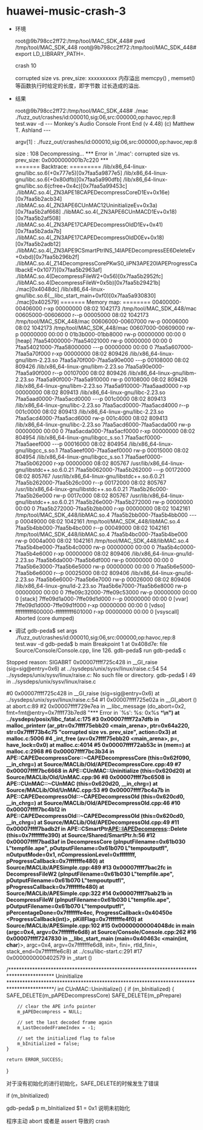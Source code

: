 # huawei-music-crash-3

* 环境

	root@9b798cc2ff72:/tmp/tool/MAC_SDK_448# pwd
	/tmp/tool/MAC_SDK_448
	root@9b798cc2ff72:/tmp/tool/MAC_SDK_448# export  LD_LIBRARY_PATH=.

	crash 10 

	corrupted size vs. prev_size: xxxxxxxxxx    内存溢出
	memcpy() , memset() 等函数执行时给定的长度，即字节数 过长造成的溢出.
* 结果

	root@9b798cc2ff72:/tmp/tool/MAC_SDK_448# ./mac ./fuzz_out/crashes/id\:000010\,sig\:06\,src\:000000\,op\:havoc\,rep\:8 test.wav -d
	--- Monkey's Audio Console Front End (v 4.48) (c) Matthew T. Ashland ---

	 argv[1] : ./fuzz_out/crashes/id:000010,sig:06,src:000000,op:havoc,rep:8

	size : 108
	Decompressing...
	*** Error in './mac': corrupted size vs. prev_size: 0x0000000001b7c220 ***            
	======= Backtrace: =========
	/lib/x86_64-linux-gnu/libc.so.6(+0x777e5)[0x7faa5a9877e5]
	/lib/x86_64-linux-gnu/libc.so.6(+0x80dfb)[0x7faa5a990dfb]
	/lib/x86_64-linux-gnu/libc.so.6(cfree+0x4c)[0x7faa5a99453c]
	./libMAC.so.4(_ZN3APE18CAPEDecompressCoreD1Ev+0x16e)[0x7faa5b2acb34]
	./libMAC.so.4(_ZN3APE6CUnMAC12UninitializeEv+0x3a)[0x7faa5b2af668]
	./libMAC.so.4(_ZN3APE6CUnMACD1Ev+0x18)[0x7faa5b2af508]
	./libMAC.so.4(_ZN3APE17CAPEDecompressOldD1Ev+0x41)[0x7faa5b2ada7b]
	./libMAC.so.4(_ZN3APE17CAPEDecompressOldD0Ev+0x18)[0x7faa5b2adb12]
	./libMAC.so.4(_ZN3APE9CSmartPtrINS_14IAPEDecompressEE6DeleteEv+0xbd)[0x7faa5b296b2f]
	./libMAC.so.4(_Z14DecompressCorePKwS0_iiPN3APE20IAPEProgressCallbackE+0x1077)[0x7faa5b2963af]
	./libMAC.so.4(DecompressFileW2+0x56)[0x7faa5b2952fc]
	./libMAC.so.4(DecompressFileW+0x5b)[0x7faa5b29421b]
	./mac[0x4048dc]
	/lib/x86_64-linux-gnu/libc.so.6(__libc_start_main+0xf0)[0x7faa5a930830]
	./mac[0x402579]
	======= Memory map: ========
	00400000-00406000 r-xp 00000000 08:02 1042173                            /tmp/tool/MAC_SDK_448/mac
	00605000-00606000 r--p 00005000 08:02 1042173                            /tmp/tool/MAC_SDK_448/mac
	00606000-00607000 rw-p 00006000 08:02 1042173                            /tmp/tool/MAC_SDK_448/mac
	00607000-00609000 rw-p 00000000 00:00 0 
	01b3b000-01bb8000 rw-p 00000000 00:00 0                                  [heap]
	7faa54000000-7faa54021000 rw-p 00000000 00:00 0 
	7faa54021000-7faa58000000 ---p 00000000 00:00 0 
	7faa5a607000-7faa5a70f000 r-xp 00000000 08:02 809426                     /lib/x86_64-linux-gnu/libm-2.23.so
	7faa5a70f000-7faa5a90e000 ---p 00108000 08:02 809426                     /lib/x86_64-linux-gnu/libm-2.23.so
	7faa5a90e000-7faa5a90f000 r--p 00107000 08:02 809426                     /lib/x86_64-linux-gnu/libm-2.23.so
	7faa5a90f000-7faa5a910000 rw-p 00108000 08:02 809426                     /lib/x86_64-linux-gnu/libm-2.23.so
	7faa5a910000-7faa5aad0000 r-xp 00000000 08:02 809413                     /lib/x86_64-linux-gnu/libc-2.23.so
	7faa5aad0000-7faa5acd0000 ---p 001c0000 08:02 809413                     /lib/x86_64-linux-gnu/libc-2.23.so
	7faa5acd0000-7faa5acd4000 r--p 001c0000 08:02 809413                     /lib/x86_64-linux-gnu/libc-2.23.so
	7faa5acd4000-7faa5acd6000 rw-p 001c4000 08:02 809413                     /lib/x86_64-linux-gnu/libc-2.23.so
	7faa5acd6000-7faa5acda000 rw-p 00000000 00:00 0 
	7faa5acda000-7faa5acf0000 r-xp 00000000 08:02 804954                     /lib/x86_64-linux-gnu/libgcc_s.so.1
	7faa5acf0000-7faa5aeef000 ---p 00016000 08:02 804954                     /lib/x86_64-linux-gnu/libgcc_s.so.1
	7faa5aeef000-7faa5aef0000 rw-p 00015000 08:02 804954                     /lib/x86_64-linux-gnu/libgcc_s.so.1
	7faa5aef0000-7faa5b062000 r-xp 00000000 08:02 805767                     /usr/lib/x86_64-linux-gnu/libstdc++.so.6.0.21
	7faa5b062000-7faa5b262000 ---p 00172000 08:02 805767                     /usr/lib/x86_64-linux-gnu/libstdc++.so.6.0.21
	7faa5b262000-7faa5b26c000 r--p 00172000 08:02 805767                     /usr/lib/x86_64-linux-gnu/libstdc++.so.6.0.21
	7faa5b26c000-7faa5b26e000 rw-p 0017c000 08:02 805767                     /usr/lib/x86_64-linux-gnu/libstdc++.so.6.0.21
	7faa5b26e000-7faa5b272000 rw-p 00000000 00:00 0 
	7faa5b272000-7faa5b2bb000 r-xp 00000000 08:02 1042161                    /tmp/tool/MAC_SDK_448/libMAC.so.4
	7faa5b2bb000-7faa5b4bb000 ---p 00049000 08:02 1042161                    /tmp/tool/MAC_SDK_448/libMAC.so.4
	7faa5b4bb000-7faa5b4bc000 r--p 00049000 08:02 1042161                    /tmp/tool/MAC_SDK_448/libMAC.so.4
	7faa5b4bc000-7faa5b4be000 rw-p 0004a000 08:02 1042161                    /tmp/tool/MAC_SDK_448/libMAC.so.4
	7faa5b4be000-7faa5b4c0000 rw-p 00000000 00:00 0 
	7faa5b4c0000-7faa5b4e6000 r-xp 00000000 08:02 809406                     /lib/x86_64-linux-gnu/ld-2.23.so
	7faa5b6da000-7faa5b6df000 rw-p 00000000 00:00 0 
	7faa5b6e3000-7faa5b6e5000 rw-p 00000000 00:00 0 
	7faa5b6e5000-7faa5b6e6000 r--p 00025000 08:02 809406                     /lib/x86_64-linux-gnu/ld-2.23.so
	7faa5b6e6000-7faa5b6e7000 rw-p 00026000 08:02 809406                     /lib/x86_64-linux-gnu/ld-2.23.so
	7faa5b6e7000-7faa5b6e8000 rw-p 00000000 00:00 0 
	7ffe09c32000-7ffe09c53000 rw-p 00000000 00:00 0                          [stack]
	7ffe09d1a000-7ffe09d1d000 r--p 00000000 00:00 0                          [vvar]
	7ffe09d1d000-7ffe09d1f000 r-xp 00000000 00:00 0                          [vdso]
	ffffffffff600000-ffffffffff601000 r-xp 00000000 00:00 0                  [vsyscall]
	Aborted (core dumped)

* 调试
	gdb-peda$ set args ./fuzz_out/crashes/id\:000010\,sig\:06\,src\:000000\,op\:havoc\,rep\:8 test.wav -d
	gdb-peda$ b main 
	Breakpoint 1 at 0x408d7e: file Source/Console/Console.cpp, line 126.
	gdb-peda$ run
	gdb-peda$ c

Stopped reason: SIGABRT
0x00007ffff725c428 in __GI_raise (sig=sig@entry=0x6) at ../sysdeps/unix/sysv/linux/raise.c:54
54	../sysdeps/unix/sysv/linux/raise.c: No such file or directory.
gdb-peda$ l
49	in ../sysdeps/unix/sysv/linux/raise.c


#0  0x00007ffff725c428 in __GI_raise (sig=sig@entry=0x6) at ../sysdeps/unix/sysv/linux/raise.c:54
#1  0x00007ffff725e02a in __GI_abort () at abort.c:89
#2  0x00007ffff729e7ea in __libc_message (do_abort=0x2, fmt=fmt@entry=0x7ffff73b7ed8 "*** Error in `%s': %s: 0x%s ***\n")
    at ../sysdeps/posix/libc_fatal.c:175
#3  0x00007ffff72a7dfb in malloc_printerr (ar_ptr=0x7ffff75ebb20 <main_arena>, ptr=0x64a220, 
    str=0x7ffff73b4c75 "corrupted size vs. prev_size", action=0x3) at malloc.c:5006
#4  _int_free (av=0x7ffff75ebb20 <main_arena>, p=<optimized out>, have_lock=0x0) at malloc.c:4014
#5  0x00007ffff72ab53c in  (mem=<optimized out>) at malloc.c:2968
#6  0x00007ffff7bc3b34 in APE::CAPEDecompressCore::~CAPEDecompressCore (this=0x62f090, __in_chrg=<optimized out>)
    at Source/MACLib/Old/APEDecompressCore.cpp:49
#7  0x00007ffff7bc6668 in APE::CUnMAC::Uninitialize (this=0x620d20) at Source/MACLib/Old/UnMAC.cpp:96
#8  0x00007ffff7bc6508 in APE::CUnMAC::~CUnMAC (this=0x620d20, __in_chrg=<optimized out>)
    at Source/MACLib/Old/UnMAC.cpp:53
#9  0x00007ffff7bc4a7b in APE::CAPEDecompressOld::~CAPEDecompressOld (this=0x620cd0, __in_chrg=<optimized out>)
    at Source/MACLib/Old/APEDecompressOld.cpp:46
#10 0x00007ffff7bc4b12 in APE::CAPEDecompressOld::~CAPEDecompressOld (this=0x620cd0, __in_chrg=<optimized out>)
    at Source/MACLib/Old/APEDecompressOld.cpp:49
#11 0x00007ffff7badb2f in APE::CSmartPtr<APE::IAPEDecompress>::Delete (this=0x7fffffffe390) at Source/Shared/SmartPtr.h:56
#12 0x00007ffff7bad3af in DecompressCore (pInputFilename=0x61b030 L"tempfile.ape", 
    pOutputFilename=0x61b070 L"tempoutputfl", nOutputMode=0x1, nCompressionLevel=0xffffffff, 
    pProgressCallback=0x7fffffffe480) at Source/MACLib/APESimple.cpp:489
#13 0x00007ffff7bac2fc in DecompressFileW2 (pInputFilename=0x61b030 L"tempfile.ape", 
    pOutputFilename=0x61b070 L"tempoutputfl", pProgressCallback=0x7fffffffe480) at Source/MACLib/APESimple.cpp:322
#14 0x00007ffff7bab21b in DecompressFileW (pInputFilename=0x61b030 L"tempfile.ape", 
    pOutputFilename=0x61b070 L"tempoutputfl", pPercentageDone=0x7fffffffe4ec, 
    ProgressCallback=0x40450e <ProgressCallback(int)>, pKillFlag=0x7fffffffe4f0) at Source/MACLib/APESimple.cpp:102
#15 0x00000000004048dc in main (argc=0x4, argv=0x7fffffffe6d8) at Source/Console/Console.cpp:262
#16 0x00007ffff7247830 in __libc_start_main (main=0x40463c <main(int, char**)>, argc=0x4, argv=0x7fffffffe6d8, 
    init=<optimized out>, fini=<optimized out>, rtld_fini=<optimized out>, stack_end=0x7fffffffe6c8)
    at ../csu/libc-start.c:291
#17 0x0000000000402579 in _start ()

/*****************************************************************************************
Uninitialize
*****************************************************************************************/
int CUnMAC::Uninitialize() 
{
    if (m_bInitialized) 
    {
        SAFE_DELETE(m_pAPEDecompressCore)
        SAFE_DELETE(m_pPrepare)
        
        // clear the APE info pointer
        m_pAPEDecompress = NULL;

        // set the last decoded frame again
        m_LastDecodedFrameIndex = -1;

        // set the initialized flag to false
        m_bInitialized = false;
    }

    return ERROR_SUCCESS;
}

对于没有初始化的进行初始化，SAFE_DELETE的时候发生了错误

 if (m_bInitialized)  

gdb-peda$ p m_bInitialized
$1 = 0x1 
说明未初始化

程序主动 abort 或者是 assert 导致的 crash

